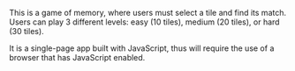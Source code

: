 This is a game of memory, where users must select a tile and find its match.  Users can play 3 different levels:  easy (10 tiles), medium (20 tiles), or hard (30 tiles).

It is a single-page app built with JavaScript, thus will require the use of a browser that has JavaScript enabled.
